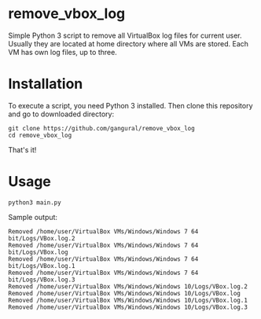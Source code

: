 # remove_vbox_log
Simple Python 3 script to remove all VirtualBox log files for current user. Usually they are located at home directory where all VMs are stored. Each VM has own log files, up to three.

# Installation
To execute a script, you need Python 3 installed.
Then clone this repository and go to downloaded directory:

    git clone https://github.com/gangural/remove_vbox_log
    cd remove_vbox_log

That's it!

# Usage
`python3 main.py`

Sample output:

    Removed /home/user/VirtualBox VMs/Windows/Windows 7 64 bit/Logs/VBox.log.2
    Removed /home/user/VirtualBox VMs/Windows/Windows 7 64 bit/Logs/VBox.log
    Removed /home/user/VirtualBox VMs/Windows/Windows 7 64 bit/Logs/VBox.log.1
    Removed /home/user/VirtualBox VMs/Windows/Windows 7 64 bit/Logs/VBox.log.3
    Removed /home/user/VirtualBox VMs/Windows/Windows 10/Logs/VBox.log.2
    Removed /home/user/VirtualBox VMs/Windows/Windows 10/Logs/VBox.log
    Removed /home/user/VirtualBox VMs/Windows/Windows 10/Logs/VBox.log.1
    Removed /home/user/VirtualBox VMs/Windows/Windows 10/Logs/VBox.log.3
